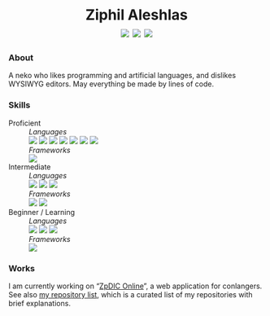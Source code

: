<div align="center">
<h1>
  Ziphil Aleshlas<br>
  <a href="https://twitter.com/Ziphil"><img src="https://img.shields.io/twitter/follow/Ziphil?label=Twitter&logo=twitter&logoColor=white&labelColor=1DA1F2&color=555555&style=flat"></a>
  <a href="https://github.com/Ziphil"><img src="https://img.shields.io/github/followers/Ziphil?label=Github&logo=github&logoColor=white&labelColor=24292E&color=555555&style=flat"></a>
  <a href="http://ziphil.com"><img src="https://img.shields.io/badge/-My%20Website-white?color=5966A6&style=flat"></a>
</h1>
</div>


### About
A neko who likes programming and artificial languages, and dislikes WYSIWYG editors.
May everything be made by lines of code.

### Skills
<dl>
  <dt>Proficient</dt>
  <dd>
    <em>Languages</em><br>
    <img src="https://img.shields.io/badge/-TypeScript-007ACC.svg?logo=typescript&logoColor=white&style=flat">
    <img src="https://img.shields.io/badge/-JavaScript-D4BE08.svg?logo=javascript&logoColor=white&style=flat">
    <img src="https://img.shields.io/badge/-Groovy-4298B8.svg?logo=apache-groovy&logoColor=white&style=flat">
    <img src="https://img.shields.io/badge/-Ruby-CC342D.svg?logo=ruby&logoColor=white&style=flat">
    <img src="https://img.shields.io/badge/-HTML-E34F26.svg?logo=html5&logoColor=white&style=flat">
    <img src="https://img.shields.io/badge/-SCSS-CC6699.svg?logo=sass&logoColor=white&style=flat">
    <img src="https://img.shields.io/badge/-CSS-1572B6.svg?logo=css3&logoColor=white&style=flat">
    <br>
    <em>Frameworks</em><br>
    <img src="https://img.shields.io/badge/-React-06BBEC.svg?logo=react&logoColor=white&style=flat">
  </dd>
  <dt>Intermediate</dt>
  <dd>
    <em>Languages</em><br>
    <img src="https://img.shields.io/badge/-Java-007396.svg?logo=java&logoColor=white&style=flat">
    <img src="https://img.shields.io/badge/-Haskell-5D4F85.svg?logo=haskell&logoColor=white&style=flat">
    <img src="https://img.shields.io/badge/-LaTeX-008080.svg?logo=latex&logoColor=white&style=flat">
    <br>
    <em>Frameworks</em><br>
    <img src="https://img.shields.io/badge/-MongoDB-47A248.svg?logo=mongodb&logoColor=white&style=flat">
    <img src="https://img.shields.io/badge/-Heroku-430098.svg?logo=heroku&logoColor=white&style=flat">
  </dd>
  <dt>Beginner / Learning</dt>
  <dd>
    <em>Languages</em><br>
    <img src="https://img.shields.io/badge/-Kotlin-0095D5.svg?logo=kotlin&logoColor=white&style=flat">
    <img src="https://img.shields.io/badge/-C%23-239120.svg?logo=c-sharp&logoColor=white&style=flat">
    <img src="https://img.shields.io/badge/-Python-3776AB.svg?logo=python&logoColor=white&style=flat">
    <br>
    <em>Frameworks</em><br>
    <img src="https://img.shields.io/badge/-Unity-444444.svg?logo=unity&logoColor=white&style=flat">
  </dd>
</dl>

### Works
I am currently working on “[ZpDIC Online](https://github.com/Ziphil/ZpdicOnlineNova)”, a web application for conlangers.
See also [my repository list](https://github.com/Ziphil/Repositories), which is a curated list of my repositories with brief explanations.
